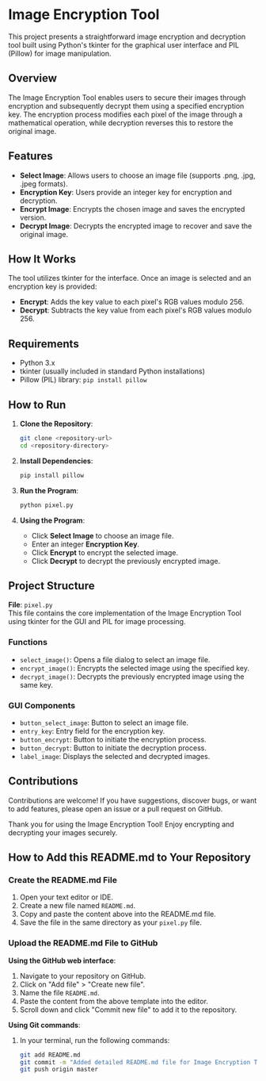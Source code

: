 # Image Encryption Tool

This project presents a straightforward image encryption and decryption tool built using Python's tkinter for the graphical user interface and PIL (Pillow) for image manipulation.

## Overview
The Image Encryption Tool enables users to secure their images through encryption and subsequently decrypt them using a specified encryption key. The encryption process modifies each pixel of the image through a mathematical operation, while decryption reverses this to restore the original image.

## Features
- **Select Image**: Allows users to choose an image file (supports .png, .jpg, .jpeg formats).
- **Encryption Key**: Users provide an integer key for encryption and decryption.
- **Encrypt Image**: Encrypts the chosen image and saves the encrypted version.
- **Decrypt Image**: Decrypts the encrypted image to recover and save the original image.

## How It Works
The tool utilizes tkinter for the interface. Once an image is selected and an encryption key is provided:

- **Encrypt**: Adds the key value to each pixel's RGB values modulo 256.
- **Decrypt**: Subtracts the key value from each pixel's RGB values modulo 256.

## Requirements
- Python 3.x
- tkinter (usually included in standard Python installations)
- Pillow (PIL) library: `pip install pillow`

## How to Run
1. **Clone the Repository**:
   ```sh
   git clone <repository-url>
   cd <repository-directory>
   ```

2. **Install Dependencies**:
   ```sh
   pip install pillow
   ```

3. **Run the Program**:
   ```sh
   python pixel.py
   ```

4. **Using the Program**:
   - Click **Select Image** to choose an image file.
   - Enter an integer **Encryption Key**.
   - Click **Encrypt** to encrypt the selected image.
   - Click **Decrypt** to decrypt the previously encrypted image.

## Project Structure
**File**: `pixel.py`  
This file contains the core implementation of the Image Encryption Tool using tkinter for the GUI and PIL for image processing.

### Functions
- `select_image()`: Opens a file dialog to select an image file.
- `encrypt_image()`: Encrypts the selected image using the specified key.
- `decrypt_image()`: Decrypts the previously encrypted image using the same key.

### GUI Components
- `button_select_image`: Button to select an image file.
- `entry_key`: Entry field for the encryption key.
- `button_encrypt`: Button to initiate the encryption process.
- `button_decrypt`: Button to initiate the decryption process.
- `label_image`: Displays the selected and decrypted images.

## Contributions
Contributions are welcome! If you have suggestions, discover bugs, or want to add features, please open an issue or a pull request on GitHub.

Thank you for using the Image Encryption Tool! Enjoy encrypting and decrypting your images securely.

## How to Add this README.md to Your Repository
### Create the README.md File
1. Open your text editor or IDE.
2. Create a new file named `README.md`.
3. Copy and paste the content above into the README.md file.
4. Save the file in the same directory as your `pixel.py` file.

### Upload the README.md File to GitHub
**Using the GitHub web interface**:
1. Navigate to your repository on GitHub.
2. Click on "Add file" > "Create new file".
3. Name the file `README.md`.
4. Paste the content from the above template into the editor.
5. Scroll down and click "Commit new file" to add it to the repository.

**Using Git commands**:
1. In your terminal, run the following commands:
   ```sh
   git add README.md
   git commit -m "Added detailed README.md file for Image Encryption Tool"
   git push origin master
   ```
